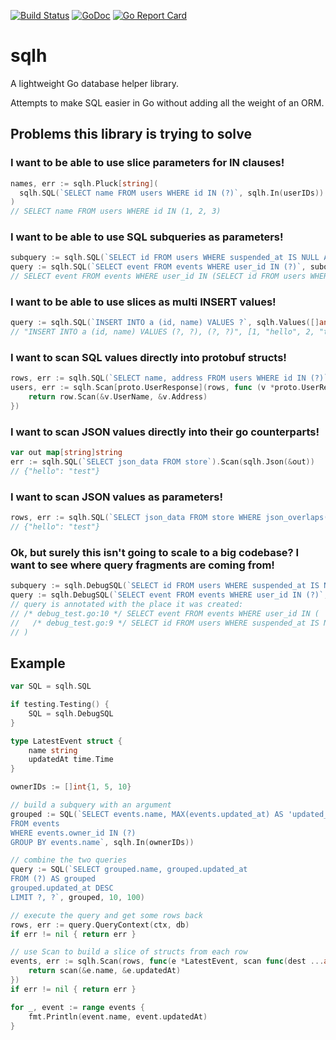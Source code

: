 [![Build Status](https://github.com/simon-engledew/sqlh/actions/workflows/tests.yml/badge.svg?branch=main)](https://github.com/simon-engledew/sqlh/actions)
[![GoDoc](https://godoc.org/github.com/simon-engledew/sqlh?status.svg)](https://godoc.org/github.com/simon-engledew/sqlh)
[![Go Report Card](https://goreportcard.com/badge/github.com/simon-engledew/sqlh)](https://goreportcard.com/report/github.com/simon-engledew/sqlh)

# sqlh

A lightweight Go database helper library.

Attempts to make SQL easier in Go without adding all the weight of an ORM.

## Problems this library is trying to solve

### I want to be able to use slice parameters for IN clauses!

```go
names, err := sqlh.Pluck[string](
  sqlh.SQL(`SELECT name FROM users WHERE id IN (?)`, sqlh.In(userIDs)).Query(db),
)
// SELECT name FROM users WHERE id IN (1, 2, 3)
```

### I want to be able to use SQL subqueries as parameters!

```go
subquery := sqlh.SQL(`SELECT id FROM users WHERE suspended_at IS NULL AND parent_id = ?`, 10)
query := sqlh.SQL(`SELECT event FROM events WHERE user_id IN (?)`, subquery)
// SELECT event FROM events WHERE user_id IN (SELECT id FROM users WHERE suspended_at IS NULL AND parent_id = ?), 10
```

### I want to be able to use slices as multi INSERT values!

```go
query := sqlh.SQL(`INSERT INTO a (id, name) VALUES ?`, sqlh.Values([]any{1, "hello"}, []any{2, "test"}))
// "INSERT INTO a (id, name) VALUES (?, ?), (?, ?)", [1, "hello", 2, "test"]
```

### I want to scan SQL values directly into protobuf structs!

```go
rows, err := sqlh.SQL(`SELECT name, address FROM users WHERE id IN (?)`, sqlh.In(userIDs)).Query(db)
users, err := sqlh.Scan[proto.UserResponse](rows, func (v *proto.UserResponse, row sqlh.Row) error {
	return row.Scan(&v.UserName, &v.Address)
})
```

### I want to scan JSON values directly into their go counterparts!

```go
var out map[string]string
err := sqlh.SQL(`SELECT json_data FROM store`).Scan(sqlh.Json(&out))
// {"hello": "test"}
```

### I want to scan JSON values as parameters!

```go
rows, err := sqlh.SQL(`SELECT json_data FROM store WHERE json_overlaps(json_data, ?)`, sqlh.Json(map[string]string {"hello": "test"})).Query(db)
// {"hello": "test"}
```

### Ok, but surely this isn't going to scale to a big codebase? I want to see where query fragments are coming from!

```go
subquery := sqlh.DebugSQL(`SELECT id FROM users WHERE suspended_at IS NULL AND parent_id = ?`, 10)
query := sqlh.DebugSQL(`SELECT event FROM events WHERE user_id IN (?)`, subquery)
// query is annotated with the place it was created:
// /* debug_test.go:10 */ SELECT event FROM events WHERE user_id IN (
//   /* debug_test.go:9 */ SELECT id FROM users WHERE suspended_at IS NULL AND parent_id = ?
// )
```

## Example

```go
var SQL = sqlh.SQL

if testing.Testing() {
    SQL = sqlh.DebugSQL
}

type LatestEvent struct {
	name string
	updatedAt time.Time
}

ownerIDs := []int{1, 5, 10}

// build a subquery with an argument
grouped := SQL(`SELECT events.name, MAX(events.updated_at) AS 'updated_at'
FROM events
WHERE events.owner_id IN (?)
GROUP BY events.name`, sqlh.In(ownerIDs))

// combine the two queries
query := SQL(`SELECT grouped.name, grouped.updated_at
FROM (?) AS grouped
grouped.updated_at DESC
LIMIT ?, ?`, grouped, 10, 100)

// execute the query and get some rows back
rows, err := query.QueryContext(ctx, db)
if err != nil { return err }

// use Scan to build a slice of structs from each row
events, err := sqlh.Scan(rows, func(e *LatestEvent, scan func(dest ...any) error) error {
	return scan(&e.name, &e.updatedAt)
})
if err != nil { return err }

for _, event := range events {
	fmt.Println(event.name, event.updatedAt)
}
```
